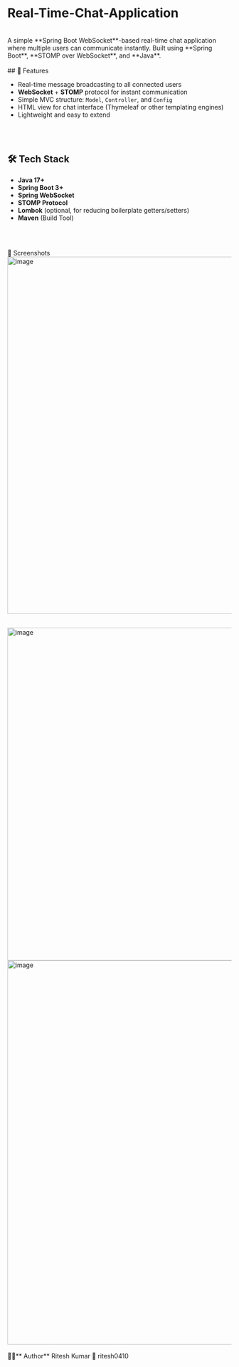 # Real-Time-Chat-Application

<br>
A simple **Spring Boot WebSocket**-based real-time chat application where multiple users can communicate instantly.  
Built using **Spring Boot**, **STOMP over WebSocket**, and **Java**.

<br>
<br>
## 🚀 Features

- Real-time message broadcasting to all connected users
- **WebSocket** + **STOMP** protocol for instant communication
- Simple MVC structure: `Model`, `Controller`, and `Config`
- HTML view for chat interface (Thymeleaf or other templating engines)
- Lightweight and easy to extend


<br>
<br>

## 🛠️ Tech Stack

- **Java 17+**
- **Spring Boot 3+**
- **Spring WebSocket**
- **STOMP Protocol**
- **Lombok** (optional, for reducing boilerplate getters/setters)
- **Maven** (Build Tool)


<br>
<br>

📸 Screenshots
<br>
<img width="1778" height="803" alt="image" src="https://github.com/user-attachments/assets/a81902a0-02a3-4bda-ad41-523a193d9133" />

<br>
<img width="1785" height="748" alt="image" src="https://github.com/user-attachments/assets/b90ad3fe-585c-44bf-b912-520825c9dff2" />

<br>
<img width="1826" height="864" alt="image" src="https://github.com/user-attachments/assets/8939bf91-c277-4ec0-8544-341e270335bf" />


<br>
<br>
🧑‍💻** Author**
Ritesh Kumar 📧 ritesh0410







